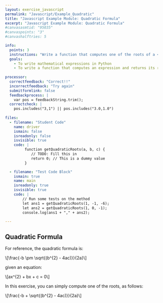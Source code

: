 ```yaml
---
layout: exercise_javascript
permalink: "Javascript/Example_Quadratic"
title: "Javascript Example Module: Quadratic Formula"
excerpt: "Javascript Example Module: Quadratic Formula"
#canvasasmtid: "95035"
#canvaspoints: "3"
#canvashalftries: 5

info:
  points: 3
  instructions: "Write a function that computes one of the roots of a <a href=\"https://en.wikipedia.org/wiki/Quadratic_equation\">quadratic equation</a>.  In addition to multiplying b by itself, you can compute <code>b*b</code> using the <code><a href = "https://developer.mozilla.org/en-US/docs/Web/JavaScript/Reference/Global_Objects/Math/pow">Math.pow</a></code> function.  The <code><a href = "https://developer.mozilla.org/en-US/docs/Web/JavaScript/Reference/Global_Objects/Math/sqrt">Math.sqrt()</a></code> function takes a single parameter, which is the number whose root should be computed, and returns the result.  Now complete the code to compute one of the roots of the quadratic formula"
  goals:
    - To write mathematical expressions in Python
    - To write a function that computes an expression and returns its result
    
processor:  
  correctfeedback: "Correct!!" 
  incorrectfeedback: "Try again"
  submitformlink: false
  feedbackprocess: | 
    var pos = feedbackString.trim();
  correctcheck: |
    pos.includes("3,1") || pos.includes("3.0,1.0")        
 
files:
  - filename: "Student Code"
    name: driver
    ismain: false
    isreadonly: false
    isvisible: true
    code: | 
         function getQuadraticRoots(a, b, c) {
            // TODO: Fill this in
            return 0; // This is a dummy value
         }

  - filename: "Test Code Block"
    ismain: true
    name: main
    isreadonly: true
    isvisible: true
    code: |
        // Run some tests on the method
        let ans1 = getQuadraticRoots(1, -1, -6);
        let ans2 = getQuadraticRoots(1, 0, -1);
        console.log(ans1 + "," + ans2);
        
---
```


## Quadratic Formula

For reference, the quadratic formula is:

<span>\\[\frac{-b \pm \sqrt{(b^{2} - 4ac)}}{2a}\\]</span>

given an equation:

<span>\\[ax^{2} + bx + c = 0\\]</span>

In this exercise, you can simply compute one of the roots, as follows:

<span>\\[\frac{-b + \sqrt{(b^{2} - 4ac)}}{2a}\\]</span>